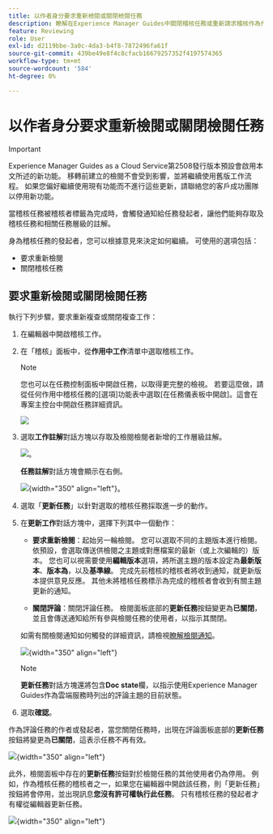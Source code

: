 ```yaml
---
title: 以作者身分要求重新檢閱或關閉檢閱任務
description: 瞭解在Experience Manager Guides中關閉稽核任務或重新請求稽核作為作者的工作流程。
feature: Reviewing
role: User
exl-id: d2119bbe-3a0c-4da3-b4f8-7872496fa61f
source-git-commit: 439be49e8f4c8cfacb16679257352f4197574365
workflow-type: tm+mt
source-wordcount: '584'
ht-degree: 0%

---
```


# 以作者身分要求重新檢閱或關閉檢閱任務

>[!IMPORTANT]
>
> Experience Manager Guides as a Cloud Service第2508發行版本預設會啟用本文所述的新功能。 移轉前建立的檢閱不會受到影響，並將繼續使用舊版工作流程。 如果您偏好繼續使用現有功能而不進行這些更新，請聯絡您的客戶成功團隊以停用新功能。

當稽核任務被稽核者標籤為完成時，會觸發通知給任務發起者，讓他們能夠存取及稽核任務和相關任務層級的註解。

身為稽核任務的發起者，您可以根據意見來決定如何繼續。 可使用的選項包括：

- 要求重新檢閱
- 關閉稽核任務

## 要求重新檢閱或關閉檢閱任務

執行下列步驟，要求重新複查或關閉複查工作：

1. 在編輯器中開啟稽核工作。
2. 在「稽核」面板中，從&#x200B;**作用中工作**&#x200B;清單中選取稽核工作。

   >[!NOTE]
   >
   > 您也可以在任務控制面板中開啟任務，以取得更完整的檢視。 若要這麼做，請從任何作用中稽核任務的[選項]功能表中選取[在任務儀表板中開啟]。 **&#x200B;**&#x200B;這會在專案主控台中開啟任務詳細資訊。

   ![](images/task-dashboard-selection-author-view.png)
3. 選取&#x200B;**工作註解**&#x200B;對話方塊以存取及檢閱檢閱者新增的工作層級註解。

   ![](images/task-comments-selection-author-view.png)。

   **任務註解**&#x200B;對話方塊會顯示在右側。

   ![](images/task-comments-dialog-editor.png){width="350" align="left"}。
4. 選取「**更新任務**」以針對選取的稽核任務採取進一步的動作。
5. 在&#x200B;**更新工作**&#x200B;對話方塊中，選擇下列其中一個動作：

   - **要求重新檢閱**：起始另一輪檢閱。 您可以選取不同的主題版本進行檢閱。 依預設，會選取傳送供檢閱之主題或對應檔案的最新（或上次編輯的）版本。 您也可以視需要使用&#x200B;**編輯版本**&#x200B;選項，將所選主題的版本設定為&#x200B;**最新版本**、**版本為**，以及&#x200B;**基準線**。  完成先前稽核的稽核者將收到通知，就更新版本提供意見反應。 其他未將稽核任務標示為完成的稽核者會收到有關主題更新的通知。

   - **關閉評論**：關閉評論任務。 檢閱面板底部的&#x200B;**更新任務**&#x200B;按鈕變更為&#x200B;**已關閉**，並且會傳送通知給所有參與檢閱任務的使用者，以指示其關閉。

   如需有關檢閱通知如何觸發的詳細資訊，請檢視[瞭解檢閱通知](./review-understanding-review-notifications.md)。

   ![](images/update-task-dialog.png){width="350" align="left"}

   >[!NOTE]
   >
   > **更新任務**&#x200B;對話方塊還將包含&#x200B;**Doc state**&#x200B;欄，以指示使用Experience Manager Guides作為雲端服務時列出的評論主題的目前狀態。


6. 選取&#x200B;**確認**。


作為評論任務的作者或發起者，當您關閉任務時，出現在評論面板底部的&#x200B;**更新任務**&#x200B;按鈕將變更為&#x200B;**已關閉**，這表示任務不再有效。

![](images/review-task-status-closed-review-panel.png){width="350" align="left"}

此外，檢閱面板中存在的&#x200B;**更新任務**&#x200B;按鈕對於檢閱任務的其他使用者仍為停用。 例如，作為稽核任務的稽核者之一，如果您在編輯器中開啟該任務，則「更新任務」按鈕將會停用，並出現訊息&#x200B;**您沒有許可權執行此任務**。 只有稽核任務的發起者才有權從編輯器更新任務。

![](images/update-task-button-disabled.png){width="350" align="left"}
